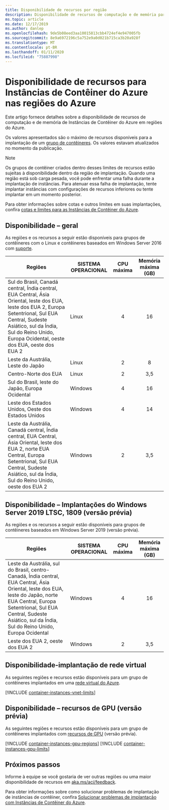 ```yaml
---
title: Disponibilidade de recursos por região
description: Disponibilidade de recursos de computação e de memória para o serviço de Instâncias de Contêiner do Azure em diferentes regiões do Azure.
ms.topic: article
ms.date: 12/17/2019
ms.author: danlep
ms.openlocfilehash: 9de5b08eed3aa10015813cbb4724ef4e947005fb
ms.sourcegitcommit: 8e9a6972196c5a752e9a0d021b715ca3b20a928f
ms.translationtype: MT
ms.contentlocale: pt-BR
ms.lasthandoff: 01/11/2020
ms.locfileid: "75887998"
---
```

# <a name="resource-availability-for-azure-container-instances-in-azure-regions"></a>Disponibilidade de recursos para Instâncias de Contêiner do Azure nas regiões do Azure

Este artigo fornece detalhes sobre a disponibilidade de recursos de computação e de memória de Instâncias de Contêiner do Azure em regiões do Azure. 

Os valores apresentados são o máximo de recursos disponíveis para a implantação de um [grupo de contêineres](container-instances-container-groups.md). Os valores estavam atualizados no momento da publicação. 

> [!NOTE]
> Os grupos de contêiner criados dentro desses limites de recursos estão sujeitas à disponibilidade dentro da região de implantação. Quando uma região está sob carga pesada, você pode enfrentar uma falha durante a implantação de instâncias. Para atenuar essa falha de implantação, tente implantar instâncias com configurações de recursos inferiores ou tente implantar em um momento posterior.

Para obter informações sobre cotas e outros limites em suas implantações, confira [cotas e limites para as Instâncias de Contêiner do Azure](container-instances-quotas.md).

## <a name="availability---general"></a>Disponibilidade – geral

As regiões e os recursos a seguir estão disponíveis para grupos de contêineres com o Linux e contêineres baseados em Windows Server 2016 com [suporte](container-instances-faq.md#what-windows-base-os-images-are-supported).

| Regiões | SISTEMA OPERACIONAL | CPU máxima | Memória máxima (GB) |
| -------- | -- | :---: | :-----------: |
| Sul do Brasil, Canadá central, Índia central, EUA Central, Ásia Oriental, leste dos EUA, leste dos EUA 2, Europa Setentrional, Sul EUA Central, Sudeste Asiático, sul da Índia, Sul do Reino Unido, Europa Ocidental, oeste dos EUA, oeste dos EUA 2 | Linux | 4 | 16 |
| Leste da Austrália, Leste do Japão | Linux | 2 | 8 |
| Centro-Norte dos EUA | Linux | 2 | 3,5 |
| Sul do Brasil, leste do Japão, Europa Ocidental | Windows | 4 | 16 |
| Leste dos Estados Unidos, Oeste dos Estados Unidos | Windows | 4 | 14 |
| Leste da Austrália, Canadá central, Índia central, EUA Central, Ásia Oriental, leste dos EUA 2, norte EUA Central, Europa Setentrional, Sul EUA Central, Sudeste Asiático, sul da Índia, Sul do Reino Unido, oeste dos EUA 2 | Windows | 2 | 3,5 |

## <a name="availability---windows-server-2019-ltsc-1809-deployments-preview"></a>Disponibilidade – Implantações do Windows Server 2019 LTSC, 1809 (versão prévia)

As regiões e os recursos a seguir estão disponíveis para grupos de contêineres baseados em Windows Server 2019 (versão prévia).

| Regiões | SISTEMA OPERACIONAL | CPU máxima | Memória máxima (GB) |
| -------- | -- | :---: | :-----------: |
| Leste da Austrália, sul do Brasil, centro-Canadá, Índia central, EUA Central, Ásia Oriental, leste dos EUA, leste do Japão, norte EUA Central, Europa Setentrional, Sul EUA Central, Sudeste Asiático, sul da Índia, Sul do Reino Unido, Europa Ocidental | Windows | 4 | 16 |
| Leste dos EUA 2, oeste dos EUA 2 | Windows | 2 | 3,5 |


## <a name="availability---virtual-network-deployment"></a>Disponibilidade-implantação de rede virtual

As seguintes regiões e recursos estão disponíveis para um grupo de contêineres implantados em uma [rede virtual do Azure](container-instances-vnet.md).

[!INCLUDE [container-instances-vnet-limits](../../includes/container-instances-vnet-limits.md)]

## <a name="availability---gpu-resources-preview"></a>Disponibilidade – recursos de GPU (versão prévia)

As seguintes regiões e recursos estão disponíveis para um grupo de contêineres implantados com [recursos de GPU](container-instances-gpu.md) (versão prévia).

[!INCLUDE [container-instances-gpu-regions](../../includes/container-instances-gpu-regions.md)]
[!INCLUDE [container-instances-gpu-limits](../../includes/container-instances-gpu-limits.md)]

## <a name="next-steps"></a>Próximos passos

Informe à equipe se você gostaria de ver outras regiões ou uma maior disponibilidade de recursos em [aka.ms/aci/feedback](https://aka.ms/aci/feedback).

Para obter informações sobre como solucionar problemas de implantação de instâncias de contêiner, confira [Solucionar problemas de implantação com Instâncias de Contêiner do Azure](container-instances-troubleshooting.md).
